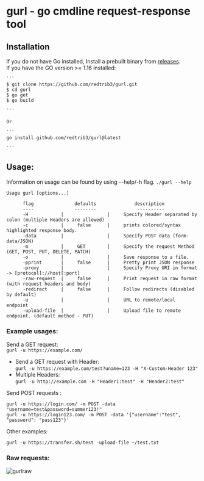 # gurl - go cmdline request-response tool


## Installation

If you do not have Go installed, Install a prebuilt binary from  [releases](https://github.com/redtrib3/gurl/releases/latest). <br>
If you have the GO version >= 1.16  installed:
 
    ```
    $ git clone https://github.com/redtrib3/gurl.git 
    $ cd gurl
    $ go get
    $ go build

    ```

    Or

    ```
    go install github.com/redtrib3/gurl@latest

    ```

## Usage:

Information on usage can be found by using --help/-h flag.
`./gurl --help`

  `Usage gurl [options...]  `
```
      flag               defaults              description
      ----               --------               ----------
      -H            |                |     Specify Header separated by colon (multiple Headers are allowed) 
      -c            |     false      |     prints colored/syntax highlighted response body. 
      -data         |                |     Specify POST data (form-data/JSON) 
      -m            |     GET        |     Specify the request Method (GET, POST, PUT, DELETE, PATCH) 
      -o            |                |     Save response to a file. 
      -pprint       |     false      |     Pretty print JSON response 
      -proxy        |                |     Specify Proxy URI in format -> [protocol]://host[:port]  
      -raw-request  |     false      |     Print request in raw format (with request headers and body) 
      -redirect     |     false      |     Follow redirects (disabled by default)  
      -u            |                |     URL to remote/local endpoint 
      -upload-file  |                |     Upload file to remote endpoint. (default method - PUT)
```
### Example usages:

Send a GET request:\
` gurl -u https://example.com/ `   <br>

* Send a GET request with Header: <br>
` gurl -u https://example.com/test?uname=123 -H "X-Custom-Header 123" ` <br>
* Multiple Headers:<br>
` gurl -u http://example.com -H "Header1:test" -H "Header2:test" ` <br>

Send POST requests : <br>

`gurl -u https://login.com/ -m POST -data "username=test&password=summer123!" ` <br>
`gurl -u https://login123.com/ -m POST -data '{"username":"test", "password": "pass123"}'` <br>

Other examples: <br>

`gurl -u https://transfer.sh/test -upload-file ~/test.txt` <br>

### Raw requests:<br>

![gurlraw](https://github.com/redtrib3/gurl/assets/68897241/6473bf61-e0ef-4a9f-9e2f-60e2f2acd062)
